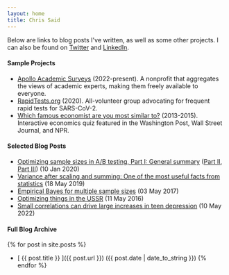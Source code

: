 ```yaml
---
layout: home
title: Chris Said
---
```


Below are links to blog posts I've written, as well as some other projects. I can also be found on [Twitter](https://twitter.com/Chris_Said) and [LinkedIn](https://www.linkedin.com/in/chris-said-97986b6b/).

#### Sample Projects
* [Apollo Academic Surveys](https://www.apollosurveys.org/) (2022-present). A nonprofit that aggregates the views of academic experts, making them freely available to everyone.
* [RapidTests.org](https://www.rapidtests.org/) (2020). All-volunteer group advocating for frequent rapid tests for SARS-CoV-2.
* [Which famous economist are you most similar to?](http://whichfamouseconomistareyoumostsimilarto.com/) (2013-2015). Interactive economics quiz featured in the Washington Post, Wall Street Journal, and NPR.

#### Selected Blog Posts
* [Optimizing sample sizes in A/B testing, Part I: General summary](/2020/01/10/optimizing-sample-sizes-in-ab-testing-part-I/) ([Part II](/2020/01/10/optimizing-sample-sizes-in-ab-testing-part-II/), [Part III](/2020/01/10/optimizing-sample-sizes-in-ab-testing-part-III/)) (10 Jan 2020)
* [Variance after scaling and summing: One of the most useful facts from statistics](/2019/05/18/variance_after_scaling_and_summing/) (18 May 2019)
* [Empirical Bayes for multiple sample sizes](/2017/05/03/empirical-bayes-for-multiple-sample-sizes/) (03 May 2017)
* [Optimizing things in the USSR](/2016/05/11/optimizing-things-in-the-ussr/) (11 May 2016)
* [Small correlations can drive large increases in teen depression](2022/05/10/social-media-and-teen-depression/) (10 May 2022)

#### Full Blog Archive

{% for post in site.posts %}
  * [ {{ post.title }} ]({{ post.url }}) ({{ post.date | date_to_string }})
{% endfor %}
